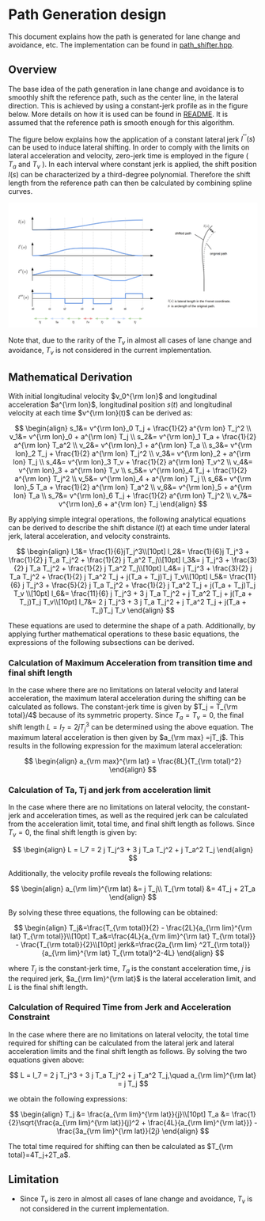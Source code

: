 # Path Generation design

This document explains how the path is generated for lane change and avoidance, etc. The implementation can be found in [path_shifter.hpp](https://github.com/autowarefoundation/autoware.universe/blob/main/planning/autoware_behavior_path_planner_common/include/autoware_behavior_path_planner_common/utils/path_shifter/path_shifter.hpp).

## Overview

The base idea of the path generation in lane change and avoidance is to smoothly shift the reference path, such as the center line, in the lateral direction. This is achieved by using a constant-jerk profile as in the figure below. More details on how it is used can be found in [README](https://github.com/autowarefoundation/autoware.universe/blob/main/planning/behavior_path_planner/README.md). It is assumed that the reference path is smooth enough for this algorithm.

The figure below explains how the application of a constant lateral jerk $l^{'''}(s)$ can be used to induce lateral shifting. In order to comply with the limits on lateral acceleration and velocity, zero-jerk time is employed in the figure ( $T_a$ and $T_v$ ). In each interval where constant jerk is applied, the shift position $l(s)$ can be characterized by a third-degree polynomial. Therefore the shift length from the reference path can then be calculated by combining spline curves.

![path-shifter](../images/path_shifter/path_shifter.png)

Note that, due to the rarity of the $T_v$ in almost all cases of lane change and avoidance, $T_v$ is not considered in the current implementation.

## Mathematical Derivation

With initial longitudinal velocity $v_0^{\rm lon}$ and longitudinal acceleration $a^{\rm lon}$, longitudinal position $s(t)$ and longitudinal velocity at each time $v^{\rm lon}(t)$ can be derived as:

$$
\begin{align}
s_1&= v^{\rm lon}_0 T_j + \frac{1}{2} a^{\rm lon} T_j^2 \\
v_1&= v^{\rm lon}_0 + a^{\rm lon} T_j \\
s_2&= v^{\rm lon}_1 T_a + \frac{1}{2} a^{\rm lon} T_a^2 \\
v_2&= v^{\rm lon}_1 + a^{\rm lon} T_a \\
s_3&= v^{\rm lon}_2 T_j + \frac{1}{2} a^{\rm lon} T_j^2 \\
v_3&= v^{\rm lon}_2 + a^{\rm lon} T_j \\
s_4&= v^{\rm lon}_3 T_v + \frac{1}{2} a^{\rm lon} T_v^2 \\
v_4&= v^{\rm lon}_3 + a^{\rm lon} T_v \\
s_5&= v^{\rm lon}_4 T_j + \frac{1}{2} a^{\rm lon} T_j^2 \\
v_5&= v^{\rm lon}_4 + a^{\rm lon} T_j \\
s_6&= v^{\rm lon}_5 T_a + \frac{1}{2} a^{\rm lon} T_a^2 \\
v_6&= v^{\rm lon}_5 + a^{\rm lon} T_a \\
s_7&= v^{\rm lon}_6 T_j + \frac{1}{2} a^{\rm lon} T_j^2 \\
v_7&= v^{\rm lon}_6 + a^{\rm lon} T_j
\end{align}
$$

By applying simple integral operations, the following analytical equations can be derived to describe the shift distance $l(t)$ at each time under lateral jerk, lateral acceleration, and velocity constraints.

$$
\begin{align}
l_1&= \frac{1}{6}jT_j^3\\[10pt]
l_2&= \frac{1}{6}j T_j^3 + \frac{1}{2} j T_a T_j^2 + \frac{1}{2} j T_a^2 T_j\\[10pt]
l_3&= j  T_j^3 + \frac{3}{2} j T_a T_j^2 + \frac{1}{2} j T_a^2 T_j\\[10pt]
l_4&= j T_j^3 + \frac{3}{2} j T_a T_j^2 + \frac{1}{2} j T_a^2 T_j + j(T_a + T_j)T_j T_v\\[10pt]
l_5&= \frac{11}{6} j T_j^3 + \frac{5}{2} j T_a T_j^2 + \frac{1}{2} j T_a^2 T_j + j(T_a + T_j)T_j T_v \\[10pt]
l_6&= \frac{11}{6} j T_j^3 + 3 j T_a T_j^2 + j T_a^2 T_j + j(T_a + T_j)T_j T_v\\[10pt]
l_7&= 2 j T_j^3 + 3 j T_a T_j^2 + j T_a^2 T_j + j(T_a + T_j)T_j T_v
\end{align}
$$

These equations are used to determine the shape of a path. Additionally, by applying further mathematical operations to these basic equations, the expressions of the following subsections can be derived.

### Calculation of Maximum Acceleration from transition time and final shift length

In the case where there are no limitations on lateral velocity and lateral acceleration, the maximum lateral acceleration during the shifting can be calculated as follows. The constant-jerk time is given by $T_j = T_{\rm total}/4$ because of its symmetric property. Since $T_a=T_v=0$, the final shift length $L=l_7=2jT_j^3$ can be determined using the above equation. The maximum lateral acceleration is then given by $a_{\rm max} =jT_j$. This results in the following expression for the maximum lateral acceleration:

$$
\begin{align}
a_{\rm max}^{\rm lat}  = \frac{8L}{T_{\rm total}^2}
\end{align}
$$

### Calculation of Ta, Tj and jerk from acceleration limit

In the case where there are no limitations on lateral velocity, the constant-jerk and acceleration times, as well as the required jerk can be calculated from the acceleration limit, total time, and final shift length as follows. Since $T_v=0$, the final shift length is given by:

$$
\begin{align}
L = l_7 = 2 j T_j^3 + 3 j T_a T_j^2 + j T_a^2 T_j
\end{align}
$$

Additionally, the velocity profile reveals the following relations:

$$
\begin{align}
a_{\rm lim}^{\rm lat} &= j T_j\\
T_{\rm total} &= 4T_j + 2T_a
\end{align}
$$

By solving these three equations, the following can be obtained:

$$
\begin{align}
T_j&=\frac{T_{\rm total}}{2} - \frac{2L}{a_{\rm lim}^{\rm lat} T_{\rm total}}\\[10pt]
T_a&=\frac{4L}{a_{\rm lim}^{\rm lat} T_{\rm total}} - \frac{T_{\rm total}}{2}\\[10pt]
jerk&=\frac{2a_{\rm lim} ^2T_{\rm total}}{a_{\rm lim}^{\rm lat} T_{\rm total}^2-4L}
\end{align}
$$

where $T_j$ is the constant-jerk time, $T_a$ is the constant acceleration time, $j$ is the required jerk, $a_{\rm lim}^{\rm lat}$ is the lateral acceleration limit, and $L$ is the final shift length.

### Calculation of Required Time from Jerk and Acceleration Constraint

In the case where there are no limitations on lateral velocity, the total time required for shifting can be calculated from the lateral jerk and lateral acceleration limits and the final shift length as follows. By solving the two equations given above:

$$
L = l_7 = 2 j T_j^3 + 3 j T_a T_j^2 + j T_a^2 T_j,\quad a_{\rm lim}^{\rm lat} = j T_j
$$

we obtain the following expressions:

$$
\begin{align}
T_j &= \frac{a_{\rm lim}^{\rm lat}}{j}\\[10pt]
T_a &= \frac{1}{2}\sqrt{\frac{a_{\rm lim}^{\rm lat}}{j}^2 + \frac{4L}{a_{\rm lim}^{\rm lat}}} - \frac{3a_{\rm lim}^{\rm lat}}{2j}
\end{align}
$$

The total time required for shifting can then be calculated as $T_{\rm total}=4T_j+2T_a$.

## Limitation

- Since $T_v$ is zero in almost all cases of lane change and avoidance, $T_v$ is not considered in the current implementation.

